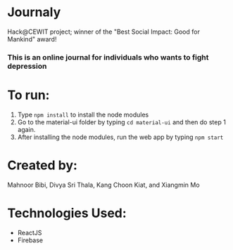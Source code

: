 # Journaly
Hack@CEWIT project; winner of the "Best Social Impact: Good for Mankind" award!

### This is an online journal for individuals who wants to fight depression

# To run:
1) Type ```npm install``` to install the node modules
2) Go to the material-ui folder by typing ```cd material-ui``` and then do step 1 again.
3) After installing the node modules, run the web app by typing ```npm start```

# Created by:

Mahnoor Bibi, Divya Sri Thala, Kang Choon Kiat, and Xiangmin Mo

# Technologies Used:
* ReactJS
* Firebase
